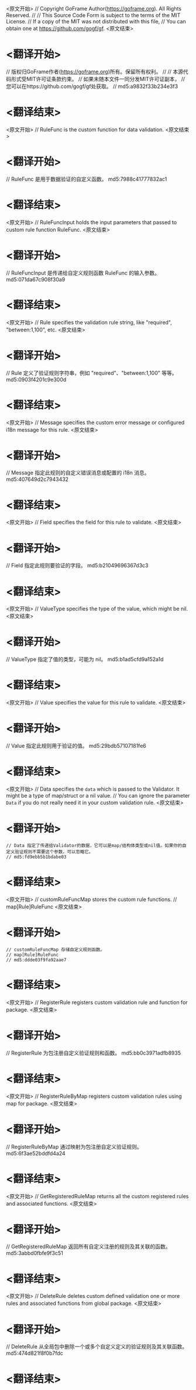 
<原文开始>
// Copyright GoFrame Author(https://goframe.org). All Rights Reserved.
//
// This Source Code Form is subject to the terms of the MIT License.
// If a copy of the MIT was not distributed with this file,
// You can obtain one at https://github.com/gogf/gf.
<原文结束>

# <翻译开始>
// 版权归GoFrame作者(https://goframe.org)所有。保留所有权利。
//
// 本源代码形式受MIT许可证条款约束。
// 如果未随本文件一同分发MIT许可证副本，
// 您可以在https://github.com/gogf/gf处获取。
// md5:a9832f33b234e3f3
# <翻译结束>


<原文开始>
// RuleFunc is the custom function for data validation.
<原文结束>

# <翻译开始>
// RuleFunc 是用于数据验证的自定义函数。 md5:7988c41777832ac1
# <翻译结束>


<原文开始>
// RuleFuncInput holds the input parameters that passed to custom rule function RuleFunc.
<原文结束>

# <翻译开始>
// RuleFuncInput 是传递给自定义规则函数 RuleFunc 的输入参数。 md5:071da67c908f30a9
# <翻译结束>


<原文开始>
// Rule specifies the validation rule string, like "required", "between:1,100", etc.
<原文结束>

# <翻译开始>
// Rule 定义了验证规则字符串，例如 "required"、"between:1,100" 等等。 md5:0903f4201c9e300d
# <翻译结束>


<原文开始>
// Message specifies the custom error message or configured i18n message for this rule.
<原文结束>

# <翻译开始>
// Message 指定此规则的自定义错误消息或配置的 i18n 消息。 md5:407649d2c7943432
# <翻译结束>


<原文开始>
// Field specifies the field for this rule to validate.
<原文结束>

# <翻译开始>
// Field 指定此规则要验证的字段。 md5:b21049696367d3c3
# <翻译结束>


<原文开始>
// ValueType specifies the type of the value, which might be nil.
<原文结束>

# <翻译开始>
// ValueType 指定了值的类型，可能为 nil。 md5:b1ad5cfd9a152a1d
# <翻译结束>


<原文开始>
// Value specifies the value for this rule to validate.
<原文结束>

# <翻译开始>
// Value 指定此规则用于验证的值。 md5:29bdb57107181fe6
# <翻译结束>


<原文开始>
	// Data specifies the `data` which is passed to the Validator. It might be a type of map/struct or a nil value.
	// You can ignore the parameter `Data` if you do not really need it in your custom validation rule.
<原文结束>

# <翻译开始>
	// Data 指定了传递给Validator的数据，它可以是map/结构体类型或nil值。如果你的自定义验证规则不需要这个参数，可以忽略它。
	// md5:fd9ebb5b1bdabe03
# <翻译结束>


<原文开始>
	// customRuleFuncMap stores the custom rule functions.
	// map[Rule]RuleFunc
<原文结束>

# <翻译开始>
	// customRuleFuncMap 存储自定义规则函数。
	// map[Rule]RuleFunc
	// md5:ddde03f9fa92aae7
# <翻译结束>


<原文开始>
// RegisterRule registers custom validation rule and function for package.
<原文结束>

# <翻译开始>
// RegisterRule 为包注册自定义验证规则和函数。 md5:bb0c3971adfb8935
# <翻译结束>


<原文开始>
// RegisterRuleByMap registers custom validation rules using map for package.
<原文结束>

# <翻译开始>
// RegisterRuleByMap 通过映射为包注册自定义验证规则。 md5:6f3ae52bddfd4a24
# <翻译结束>


<原文开始>
// GetRegisteredRuleMap returns all the custom registered rules and associated functions.
<原文结束>

# <翻译开始>
// GetRegisteredRuleMap 返回所有自定义注册的规则及其关联的函数。 md5:3abbd0fbfe9f3c51
# <翻译结束>


<原文开始>
// DeleteRule deletes custom defined validation one or more rules and associated functions from global package.
<原文结束>

# <翻译开始>
// DeleteRule 从全局包中删除一个或多个自定义定义的验证规则及其关联函数。 md5:474d821f8f0b7fdc
# <翻译结束>


